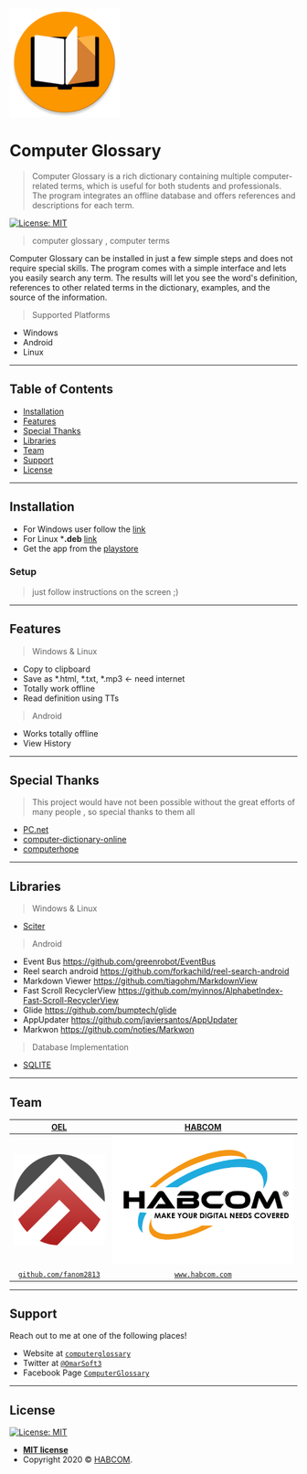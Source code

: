 ﻿<a href="https://fanom2813.github.io/ComputerGlossary"><img src="images/ic_launcher_round.png" title="Computer Glossary" alt="Computer Glossary"></a>


# Computer Glossary

> Computer Glossary is a rich dictionary containing multiple computer-related terms, which is useful for both students and professionals. The program integrates an offline database and offers references and descriptions for each term.

[![License: MIT](https://img.shields.io/badge/License-MIT-yellow.svg)](https://opensource.org/licenses/MIT)


> computer glossary , computer terms 


Computer Glossary can be installed in just a few simple steps and does not require special skills. The program comes with a simple interface and lets you easily search any term. The results will let you see the word's definition, references to other related terms in the dictionary, examples, and the source of the information.

> Supported Platforms

- Windows
- Android
- Linux


---

## Table of Contents

- [Installation](#installation)
- [Features](#features)
- [Special Thanks](#SpecialThanks)
- [Libraries](#Libraries)
- [Team](#team)
- [Support](#support)
- [License](#license)


---



## Installation

- For Windows user follow the [link](https://www.softpedia.com/get/Others/Home-Education/Computer-Glossary.shtml)
- For Linux ***.deb** [link](https://github.com/Fanom2813/ComputerGlossary/raw/master/computerdictionary_7.0_all.deb)
- Get the app from the [playstore](https://play.google.com/store/apps/details?id=omarsoft.outlook.fr.computerglossary&hl=en)

### Setup

> just follow instructions on the screen ;)

---

## Features
> Windows & Linux 
- Copy to clipboard
- Save as *.html, *.txt, *.mp3 <- need internet
- Totally work offline
- Read definition using TTs
> Android 
- Works totally offline 
- View History


---

## Special Thanks

> This project would have not been possible without the great efforts of many people , so special thanks to them all 

- [PC.net](http://PC.net)
- [computer-dictionary-online](www.computer-dictionary-online.com)
- [computerhope](www.computerhope.com)
---

## Libraries

> Windows & Linux 
- [Sciter](https://sciter.com/)

> Android 
- Event Bus https://github.com/greenrobot/EventBus
- Reel search android https://github.com/forkachild/reel-search-android
- Markdown Viewer https://github.com/tiagohm/MarkdownView
- Fast Scroll RecyclerView https://github.com/myinnos/AlphabetIndex-Fast-Scroll-RecyclerView
- Glide https://github.com/bumptech/glide
- AppUpdater https://github.com/javiersantos/AppUpdater
- Markwon https://github.com/noties/Markwon

> Database Implementation
- [SQLITE](https://www.sqlite.org/)

---

## Team


| <a href="#" target="_blank">**OEL**</a> | <a href="https://fanom2813.github.io/habcom/" target="_blank">**HABCOM**</a> |
| :---: |:---:|
|   <a href="#"><img src="images/oel.png" title="OEL" alt="Computer Glossary"></a>  | <a href="#"><img src="images/habcom.png" title="Computer Glossary" alt="Computer Glossary"></a> | 
| <a href="http://github.com/fanom2813" target="_blank">`github.com/fanom2813`</a> | <a href="https://fanom2813.github.io/habcom/" target="_blank">`www.habcom.com`</a> |



---

## Support

Reach out to me at one of the following places!

- Website at <a href="https://fanom2813.github.io/ComputerGlossary" target="_blank">`computerglossary`</a>
- Twitter at <a href="http://twitter.com/omarsoft3" target="_blank">`@OmarSoft3`</a>
- Facebook Page <a href="https://www.facebook.com/computerglossary/" target="_blank">`ComputerGlossary`</a>


---

## License

[![License: MIT](https://img.shields.io/badge/License-MIT-yellow.svg)](https://opensource.org/licenses/MIT)

- **[MIT license](http://opensource.org/licenses/mit-license.php)**
- Copyright 2020 © <a href="https://fanom2813.github.io/habcom/" target="_blank">HABCOM</a>.
